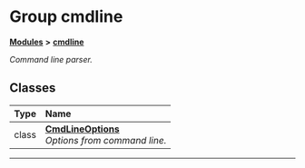 
# Group cmdline



[**Modules**](modules.md) **>** [**cmdline**](group__cmdline.md)



_Command line parser._ 











## Classes

| Type | Name |
| ---: | :--- |
| class | [**CmdLineOptions**](classCmdLineOptions.md) <br>_Options from command line._  |














------------------------------
